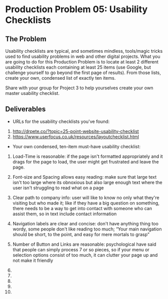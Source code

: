 # Production Problem 05: Usability Checklists

## The Problem

Usability checklists are typical, and sometimes mindless, tools/magic tricks used to find usability
problems in web and other digital projects. What you are going to do for this Production Problem is
to locate at least 2 different usability checklists each containing at least 25 items (use Google,
but challenge yourself to go beyond the first page of results). From those lists, create your own,
condensed list of exactly ten items.

Share with your group for Project 3 to help yourselves create
your own master usability checklist.

## Deliverables

* URLs for the usability checklists you've found:

1. http://drpete.co/?topic=25-point-website-usability-checklist
2. https://www.userfocus.co.uk/resources/layoutchecklist.html

* Your own condensed, ten-item must-have usability checklist:

1. Load-Time is reasonable: if the page isn't formatted appropriately and it drags for the page to load, the user might get frustrated and leave the page.

2. Font-size and Spacing allows easy reading: make sure that large text isn't too large where its obnoxious but also large enough text where the user isn't struggling to read what on a page

3. Clear path to company info: user will like to know no only what they're visiting but who made it; like if they have a big question on something, there needs to be a way to get into contact with someone who can assist them, so in text include contact information

4. Navigation labels are clear and concise: don't have anything thing too wordy, some people don't like reading too much; “Your main navigation should be short, to the point, and easy for mere mortals to grasp”

5. Number of Button and Links are reasonable: psychological have said that people can simply process 7 or so pieces, so if your menu or selection options consist of too much, it can clutter your page up and not make it friendly


6.
7.
8.
9.
10.
